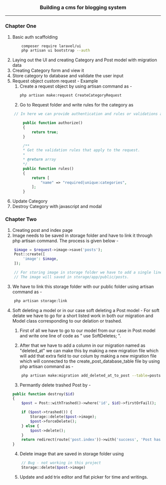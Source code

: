 
<strong><center><h3>Building a cms for blogging system</h3></center></strong><hr/>
### Chapter One
1. Basic auth scaffolding
    ```sh
        composer require laravel/ui
        php artisan ui bootstrap --auth
    ```
2. Laying out the UI and creating Category and Post model with migration data
3. Creating Category form and view it
4. Store category to database and validate the user input
5. Request object custom request - Example
    1. Create a request object by using artisan command as - 
        ```sh
        php artisan make:request CreateCategoryRequest
        ```
    2. Go to Request folder and write rules for the category as 
```php
    // In here we can provide authentication and rules or validations as 

        public function authorize()
        {
            return true;
        }

        /**
        * Get the validation rules that apply to the request.
        *
        * @return array
        */
        public function rules()
        {
            return [
                "name" => "required|unique:categories",
            ];
        }
```
6. Update Category
7. Destroy Category with javascript and modal

### Chapter Two
1. Creating post and index page
2. Image needs to be saved in storage folder and have to link it through php artisan command. The process is given below -
```php
    $image = $request->image->save('posts');
    Post::create([
        'image': $image,
    ]);

    // For storing image in storage folder we have to add a single line in our .env file as - "FILESYSTEM_DRIVER=public"
    // The image will saved in storage/app/public/posts. 

```
3. We have to link this storage folder with our public folder using artisan command as - 
```sh
    php artisan storage:link
```
4. Soft deleting a model or in our case soft deleting a Post model - For soft delate we have to go for a short listed work in both our migration and Model class corresponding to our delation or trashed.
    1. First of all we have to go to our model from our case in Post model and write one line of code as " use SoftDeletes; ". 

    2. After that we have to add a column in our migration named as "deleted_at" we can make this by making a new migration file which will add that extra field to our colum by making a new migration file which will connected to the create_post_database_table file by using php artisan command as -
    ```sh
        php artisan make:migration add_deleted_at_to_post --table=posts
    ```
    3. Permantly delete trashed Post by - 
    ```php
    public function destroy($id)
    {
        $post = Post::withTrashed()->where('id', $id)->firstOrFail();

        if ($post->trashed()) {
            Storage::delete($post->image);
            $post->forceDelete();
        } else {
            $post->delete();
        }
        return redirect(route('post.index'))->with('success', 'Post has been trashed');
    }
    ```
    4. Delete image that are saved in storage folder using 
    ```php
        // Bug - not working in this project
        Storage::delete($post->image)
    ```
    5. Update and add trix editor and flat picker for time and writings.